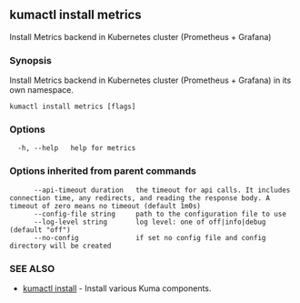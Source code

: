 ## kumactl install metrics

Install Metrics backend in Kubernetes cluster (Prometheus + Grafana)

### Synopsis

Install Metrics backend in Kubernetes cluster (Prometheus + Grafana) in its own namespace.

```
kumactl install metrics [flags]
```

### Options

```
  -h, --help   help for metrics
```

### Options inherited from parent commands

```
      --api-timeout duration   the timeout for api calls. It includes connection time, any redirects, and reading the response body. A timeout of zero means no timeout (default 1m0s)
      --config-file string     path to the configuration file to use
      --log-level string       log level: one of off|info|debug (default "off")
      --no-config              if set no config file and config directory will be created
```

### SEE ALSO

* [kumactl install](kumactl_install.md)	 - Install various Kuma components.

